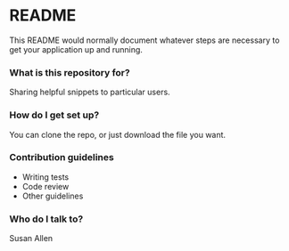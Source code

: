 # README #

This README would normally document whatever steps are necessary to get your application up and running.

### What is this repository for? ###

Sharing helpful snippets to particular users.

### How do I get set up? ###

You can clone the repo, or just download the file you want.

### Contribution guidelines ###

* Writing tests
* Code review
* Other guidelines

### Who do I talk to? ###

Susan Allen